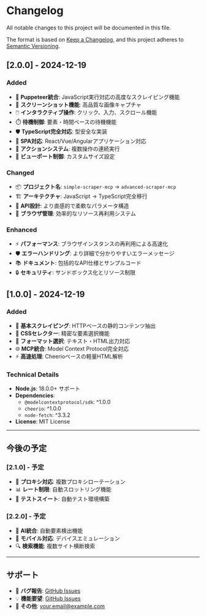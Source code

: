 # Changelog

All notable changes to this project will be documented in this file.

The format is based on [Keep a Changelog](https://keepachangelog.com/en/1.0.0/),
and this project adheres to [Semantic Versioning](https://semver.org/spec/v2.0.0.html).

## [2.0.0] - 2024-12-19

### Added
- 🚀 **Puppeteer統合**: JavaScript実行対応の高度なスクレイピング機能
- 📸 **スクリーンショット機能**: 高品質な画像キャプチャ
- 🖱️ **インタラクティブ操作**: クリック、入力、スクロール機能
- ⏱️ **待機制御**: 要素・時間ベースの待機機能
- 🛡️ **TypeScript完全対応**: 型安全な実装
- 📱 **SPA対応**: React/Vue/Angularアプリケーション対応
- 🔧 **アクションシステム**: 複数操作の連続実行
- 🎯 **ビューポート制御**: カスタムサイズ設定

### Changed
- 📦 **プロジェクト名**: `simple-scraper-mcp` → `advanced-scraper-mcp`
- 🏗️ **アーキテクチャ**: JavaScript → TypeScript完全移行
- 📝 **API設計**: より直感的で柔軟なパラメータ構造
- 🔄 **ブラウザ管理**: 効率的なリソース再利用システム

### Enhanced
- ⚡ **パフォーマンス**: ブラウザインスタンスの再利用による高速化
- 🛡️ **エラーハンドリング**: より詳細で分かりやすいエラーメッセージ
- 📚 **ドキュメント**: 包括的なAPI仕様とサンプルコード
- 🔒 **セキュリティ**: サンドボックス化とリソース制限

## [1.0.0] - 2024-12-19

### Added
- 🔧 **基本スクレイピング**: HTTPベースの静的コンテンツ抽出
- 🎯 **CSSセレクター**: 精密な要素選択機能
- 📄 **フォーマット選択**: テキスト・HTML出力対応
- 🌐 **MCP統合**: Model Context Protocol完全対応
- ⚡ **高速処理**: Cheerioベースの軽量HTML解析

### Technical Details
- **Node.js**: 18.0.0+ サポート
- **Dependencies**: 
  - `@modelcontextprotocol/sdk`: ^1.0.0
  - `cheerio`: ^1.0.0
  - `node-fetch`: ^3.3.2
- **License**: MIT License

---

## 今後の予定

### [2.1.0] - 予定
- 🔄 **プロキシ対応**: 複数プロキシローテーション
- 📊 **レート制限**: 自動スロットリング機能
- 🧪 **テストスイート**: 自動テスト環境構築

### [2.2.0] - 予定
- 🤖 **AI統合**: 自動要素検出機能
- 📱 **モバイル対応**: デバイスエミュレーション
- 🔍 **検索機能**: 複数サイト横断検索

---

## サポート

- 🐛 **バグ報告**: [GitHub Issues](https://github.com/your-username/advanced-scraper-mcp/issues)
- 💡 **機能要望**: [GitHub Issues](https://github.com/your-username/advanced-scraper-mcp/issues)
- 📧 **その他**: your.email@example.com 